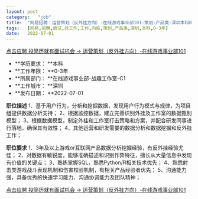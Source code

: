 ```yaml
---
layout:	post
category:	"job"
title:	"网易招聘：运营策划（反外挂方向）-在线游戏事业部101-策划-产品类-深圳本科0-3年"
tags:	[网易,招聘,面试,找工作,工作,内推,策划,产品类,深圳,本科,0-3年]
date:	2022-07-01
---
```


[点击应聘 投简历就有面试机会 -> 运营策划（反外挂方向）-在线游戏事业部101](http://mobile.bole.netease.com/bole/boleDetail?id=40102&employeeId=346f03c3cda5f04c&key=all)



- **学历要求： **本科
- **工作年限： **0-3年
- **所属部门： **在线游戏事业部-战趣工作室-C1
- **工作城市： **深圳
- **发布日期： **2022-07-01



**职位描述**
1、基于用户行为，分析和挖掘数据，发现用户行为模式与规律，为项目组提供数据分析支持；
2、根据监控数据，建立完善识别外挂及工作室的数据甄别模型；
3、根据数据模型，制定外挂和工作室打击策略和方案，并配合研发同事进行落地，确保其有效性；
4、其他运营和研发需要的数据分析和数据挖掘和反外挂工作；



**职位要求**
1、3年及以上游戏or互联网产品数据分析挖掘经验，有反外挂经验尤佳；
2、对数据有敏锐度，能够准确描述和识别作弊特征，擅长从大量信息中发现有价值的关键点；
3、熟练掌握SQL，熟悉Python/R相关技术优先；
4、熟悉射击类游戏战斗表现机制和伤害校验机制，有相关产品经验者优先；
5、沟通能力强，具备优秀的快速学习能力、沟通协调能力及团队精神；



[点击应聘 投简历就有面试机会 -> 运营策划（反外挂方向）-在线游戏事业部101](http://mobile.bole.netease.com/bole/boleDetail?id=40102&employeeId=346f03c3cda5f04c&key=all)